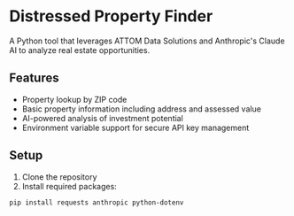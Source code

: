 # Distressed Property Finder

A Python tool that leverages ATTOM Data Solutions and Anthropic's Claude AI to analyze real estate opportunities.

## Features

- Property lookup by ZIP code
- Basic property information including address and assessed value
- AI-powered analysis of investment potential
- Environment variable support for secure API key management

## Setup

1. Clone the repository
2. Install required packages:
```bash
pip install requests anthropic python-dotenv